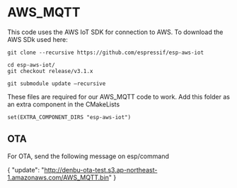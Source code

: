 # AWS_MQTT

This code uses the AWS IoT SDK for connection to AWS. To download the AWS SDk used here:

    git clone --recursive https://github.com/espressif/esp-aws-iot

    cd esp-aws-iot/
    git checkout release/v3.1.x

    git submodule update –recursive


These files are required for our AWS_MQTT code to work. Add this folder as an extra component in the CMakeLists

    set(EXTRA_COMPONENT_DIRS "esp-aws-iot")

## OTA

For OTA, send the following message on esp/command

{
  "update": "http://denbu-ota-test.s3.ap-northeast-1.amazonaws.com/AWS_MQTT.bin"
}
